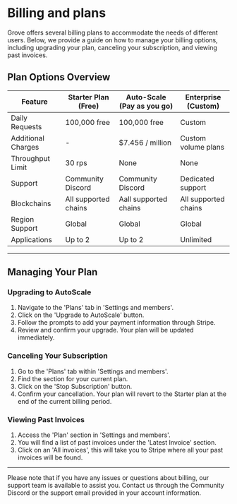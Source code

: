 # Billing and plans

Grove offers several billing plans to accommodate the needs of different users. Below, we provide a guide on how to manage your billing options, including upgrading your plan, canceling your subscription, and viewing past invoices.

## Plan Options Overview

| Feature           | Starter Plan (Free)           | Auto-Scale (Pay as you go)      | Enterprise (Custom)     |
|-------------------|-------------------------------|---------------------------------|-------------------------|
| Daily Requests    | 100,000 free                  | 100,000 free                    | Custom                  |
| Additional Charges| -                             | $7.456 / million                | Custom volume plans     |
| Throughput Limit  | 30 rps                        | None                            | None                    |
| Support           | Community Discord             | Community Discord               | Dedicated support       |
| Blockchains       | All supported chains          | Aall supported chains           | All supported chains    |
| Region Support    | Global                        | Global                          | Global                  |
| Applications      | Up to 2                       | Up to 2                         | Unlimited               |

---

## Managing Your Plan

### Upgrading to AutoScale
1. Navigate to the 'Plans' tab in 'Settings and members'.
2. Click on the 'Upgrade to AutoScale' button.
3. Follow the prompts to add your payment information through Stripe.
4. Review and confirm your upgrade. Your plan will be updated immediately.

### Canceling Your Subscription
1. Go to the 'Plans' tab within 'Settings and members'.
2. Find the section for your current plan.
3. Click on the 'Stop Subscription' button.
4. Confirm your cancellation. Your plan will revert to the Starter plan at the end of the current billing period.

### Viewing Past Invoices
1. Access the 'Plan' section in 'Settings and members'.
2. You will find a list of past invoices under the 'Latest Invoice' section.
3. Click on an 'All invoices', this will take you to Stripe where all your past invoices will be found.

---

Please note that if you have any issues or questions about billing, our support team is available to assist you. Contact us through the Community Discord or the support email provided in your account information.
